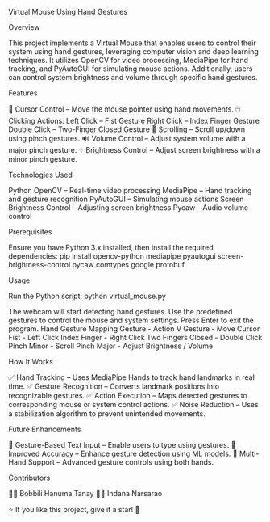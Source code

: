 Virtual Mouse Using Hand Gestures

Overview

This project implements a Virtual Mouse that enables users to control their system using hand gestures, leveraging computer vision and deep learning techniques. It utilizes OpenCV for video processing, MediaPipe for hand tracking, and PyAutoGUI for simulating mouse actions. Additionally, users can control system brightness and volume through specific hand gestures.

Features

🎯 Cursor Control – Move the mouse pointer using hand movements.
🖱️ Clicking Actions:
Left Click – Fist Gesture
Right Click – Index Finger Gesture
Double Click – Two-Finger Closed Gesture
🔄 Scrolling – Scroll up/down using pinch gestures.
🔊 Volume Control – Adjust system volume with a major pinch gesture.
💡 Brightness Control – Adjust screen brightness with a minor pinch gesture.

Technologies Used

Python
OpenCV – Real-time video processing
MediaPipe – Hand tracking and gesture recognition
PyAutoGUI – Simulating mouse actions
Screen Brightness Control – Adjusting screen brightness
Pycaw – Audio volume control

Prerequisites

Ensure you have Python 3.x installed, then install the required dependencies:
pip install opencv-python mediapipe pyautogui screen-brightness-control pycaw comtypes google protobuf

Usage

Run the Python script:
python virtual_mouse.py

The webcam will start detecting hand gestures.
Use the predefined gestures to control the mouse and system settings.
Press Enter to exit the program.
Hand Gesture Mapping
Gesture -	Action
V Gesture	- Move Cursor
Fist - Left Click
Index Finger - Right Click
Two Fingers Closed	- Double Click
Pinch Minor -	Scroll
Pinch Major -	Adjust Brightness / Volume

How It Works

✅ Hand Tracking – Uses MediaPipe Hands to track hand landmarks in real time.
✅ Gesture Recognition – Converts landmark positions into recognizable gestures.
✅ Action Execution – Maps detected gestures to corresponding mouse or system control actions.
✅ Noise Reduction – Uses a stabilization algorithm to prevent unintended movements.

Future Enhancements

🚀 Gesture-Based Text Input – Enable users to type using gestures.
🚀 Improved Accuracy – Enhance gesture detection using ML models.
🚀 Multi-Hand Support – Advanced gesture controls using both hands.

Contributors

👨‍💻 Bobbili Hanuma Tanay
👨‍💻 Indana Narsarao

⭐ If you like this project, give it a star! 🌟
